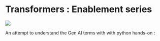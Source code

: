# Transformers : Enablement series
![](src="git_logo.png")

An attempt to understand the Gen AI terms with with python hands-on : 


